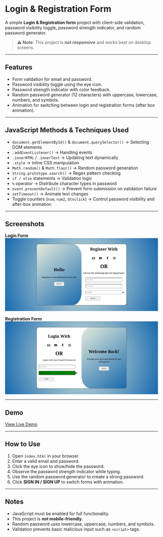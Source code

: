 # Login & Registration Form

A simple **Login & Registration form** project with client-side validation, password visibility toggle, password strength indicator, and random password generator.

> ⚠️ **Note:** This project is **not responsive** and works best on desktop screens.

---

## Features

- Form validation for email and password.
- Password visibility toggle using the eye icon.
- Password strength indicator with color feedback.
- Random password generator (12 characters) with uppercase, lowercase, numbers, and symbols.
- Animation for switching between login and registration forms (after box animation).

---

## JavaScript Methods & Techniques Used

- `document.getElementById()` & `document.querySelector()` → Selecting DOM elements
- `.addEventListener()` → Handling events
- `.innerHTML` / `.innerText` → Updating text dynamically
- `.style` → Inline CSS manipulation
- `Math.random()` & `Math.floor()` → Random password generation
- `String.prototype.search()` → Regex pattern checking
- `if / else` statements → Validation logic
- `%` operator → Distribute character types in password
- `event.preventDefault()` → Prevent form submission on validation failure
- `setTimeout()` → Animate text changes
- Toggle counters (`num`, `num2`, `btnclick`) → Control password visibility and after-box animation

---
## Screenshots

**Login Form**  
![Login Screenshot](image/Sc1.png)

**Registration Form**  
![Registration Screenshot](image/Sc2.png)

---
## Demo

[View Live Demo](#)  

---



## How to Use

1. Open `index.html` in your browser.
2. Enter a valid email and password.
3. Click the eye icon to show/hide the password.
4. Observe the password strength indicator while typing.
5. Use the random password generator to create a strong password.
6. Click **SIGN IN / SIGN UP** to switch forms with animation.

---

## Notes

- JavaScript must be enabled for full functionality.
- This project is **not mobile-friendly**.
- Random password uses lowercase, uppercase, numbers, and symbols.
- Validation prevents basic malicious input such as `<script>` tags.
